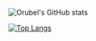 ![Orubel's GitHub stats](https://github-readme-stats.vercel.app/api?username=orubel&theme=default&show_icons=true)

[![Top Langs](https://github-readme-stats.vercel.app/api/top-langs/?username=orubel)](https://github.com/anuraghazra/github-readme-stats)
